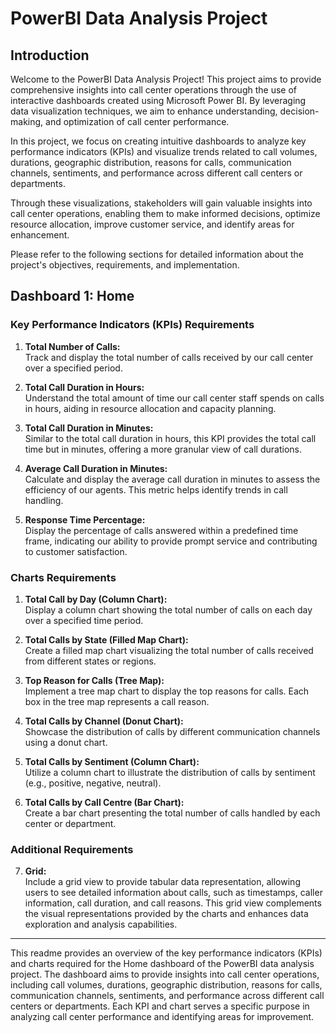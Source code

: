 # PowerBI Data Analysis Project

## Introduction

Welcome to the PowerBI Data Analysis Project! This project aims to provide comprehensive insights into call center operations through the use of interactive dashboards created using Microsoft Power BI. By leveraging data visualization techniques, we aim to enhance understanding, decision-making, and optimization of call center performance.

In this project, we focus on creating intuitive dashboards to analyze key performance indicators (KPIs) and visualize trends related to call volumes, durations, geographic distribution, reasons for calls, communication channels, sentiments, and performance across different call centers or departments.

Through these visualizations, stakeholders will gain valuable insights into call center operations, enabling them to make informed decisions, optimize resource allocation, improve customer service, and identify areas for enhancement.

Please refer to the following sections for detailed information about the project's objectives, requirements, and implementation.


## Dashboard 1: Home

### Key Performance Indicators (KPIs) Requirements

1. **Total Number of Calls:**  
   Track and display the total number of calls received by our call center over a specified period.

2. **Total Call Duration in Hours:**  
   Understand the total amount of time our call center staff spends on calls in hours, aiding in resource allocation and capacity planning.

3. **Total Call Duration in Minutes:**  
   Similar to the total call duration in hours, this KPI provides the total call time but in minutes, offering a more granular view of call durations.

4. **Average Call Duration in Minutes:**  
   Calculate and display the average call duration in minutes to assess the efficiency of our agents. This metric helps identify trends in call handling.

5. **Response Time Percentage:**  
   Display the percentage of calls answered within a predefined time frame, indicating our ability to provide prompt service and contributing to customer satisfaction.

### Charts Requirements

1. **Total Call by Day (Column Chart):**  
   Display a column chart showing the total number of calls on each day over a specified time period.

2. **Total Calls by State (Filled Map Chart):**  
   Create a filled map chart visualizing the total number of calls received from different states or regions.

3. **Top Reason for Calls (Tree Map):**  
   Implement a tree map chart to display the top reasons for calls. Each box in the tree map represents a call reason.

4. **Total Calls by Channel (Donut Chart):**  
   Showcase the distribution of calls by different communication channels using a donut chart.

5. **Total Calls by Sentiment (Column Chart):**  
   Utilize a column chart to illustrate the distribution of calls by sentiment (e.g., positive, negative, neutral).

6. **Total Calls by Call Centre (Bar Chart):**  
   Create a bar chart presenting the total number of calls handled by each center or department.

### Additional Requirements

7. **Grid:**  
   Include a grid view to provide tabular data representation, allowing users to see detailed information about calls, such as timestamps, caller information, call duration, and call reasons. This grid view complements the visual representations provided by the charts and enhances data exploration and analysis capabilities.

---

This readme provides an overview of the key performance indicators (KPIs) and charts required for the Home dashboard of the PowerBI data analysis project. The dashboard aims to provide insights into call center operations, including call volumes, durations, geographic distribution, reasons for calls, communication channels, sentiments, and performance across different call centers or departments. Each KPI and chart serves a specific purpose in analyzing call center performance and identifying areas for improvement.
